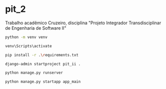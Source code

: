 # pit_2
 Trabalho acadêmico Cruzeiro, disciplina "Projeto Integrador Transdisciplinar de Engenharia de Software II"


``` bash
python -m venv venv
```

``` bash
venv\Scripts\activate
```

``` bash
pip install -r .\requirements.txt
```

``` bash
django-admin startproject pit_ii .
```

``` bash
python manage.py runserver
```

``` bash
python manage.py startapp app_main
```
